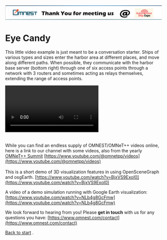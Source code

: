 
[![titlebar](titlebar.png)](https://omnetpp.github.io/AutonomousShipExpo23/)
# Eye Candy
This little video example is just meant to be a conversation starter. Ships of various types and sizes enter the harbor area at different places, and move along different paths. When possible, they communicate with the harbor base server (bottom right) through one of six access points through a network with 3 routers and sometimes acting as relays themselves, extending the range of access points.
<br>

<video src="https://github.com/omnetpp/AutonomousShipExpo23/assets/4670525/11adc6ed-fbf5-4605-b75b-5cf6b4026fa9" controls="controls" style="max-width: 730px;">
</video>

<br>
<br>     
        

While you can find an endless supply of OMNEST/OMNeT++ videos online, here is a link to our channel with some videos, also from the yearly [OMNeT++ Summit](https://summit.omnetpp.org/2022/index.html)
[https://www.youtube.com/@omnetpp/videos](https://www.youtube.com/@omnetpp/videos)
<br>  
This is a short demo of 3D visualization features in using OpenSceneGraph and osgEarth.
[https://www.youtube.com/watch?v=BjxVS9ExoI0](https://www.youtube.com/watch?v=BjxVS9ExoI0)

A video of a demo simulation running with Google Earth visualization:
[https://www.youtube.com/watch?v=NLb4g8GcFmw](https://www.youtube.com/watch?v=NLb4g8GcFmw)

We look forward to hearing from you! Please **get in touch** with us for any questions you have: [https://www.omnest.com/contact](https://www.omnest.com/contact)

[Back to start](index.md)
.
